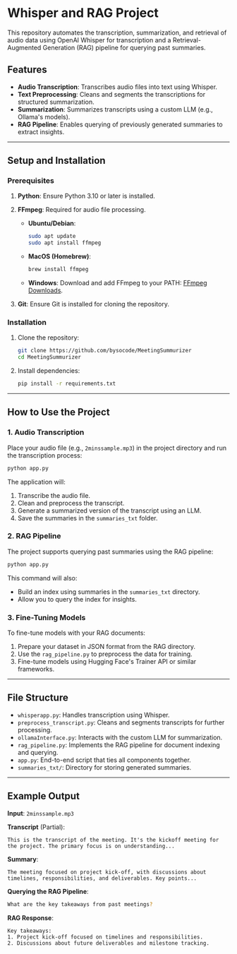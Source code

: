 
# Whisper and RAG Project

This repository automates the transcription, summarization, and retrieval of audio data using OpenAI Whisper for transcription and a Retrieval-Augmented Generation (RAG) pipeline for querying past summaries.

## Features
- **Audio Transcription**: Transcribes audio files into text using Whisper.
- **Text Preprocessing**: Cleans and segments the transcriptions for structured summarization.
- **Summarization**: Summarizes transcripts using a custom LLM (e.g., Ollama's models).
- **RAG Pipeline**: Enables querying of previously generated summaries to extract insights.

---

## Setup and Installation

### Prerequisites
1. **Python**: Ensure Python 3.10 or later is installed.
2. **FFmpeg**: Required for audio file processing.
   - **Ubuntu/Debian**:
     ```bash
     sudo apt update
     sudo apt install ffmpeg
     ```
   - **MacOS (Homebrew)**:
     ```bash
     brew install ffmpeg
     ```
   - **Windows**:
     Download and add FFmpeg to your PATH: [FFmpeg Downloads](https://ffmpeg.org/download.html).

3. **Git**: Ensure Git is installed for cloning the repository.

### Installation
1. Clone the repository:
   ```bash
   git clone https://github.com/bysocode/MeetingSummurizer
   cd MeetingSummurizer
   ```

2. Install dependencies:
   ```bash
   pip install -r requirements.txt
   ```

---

## How to Use the Project

### 1. **Audio Transcription**
Place your audio file (e.g., `2minssample.mp3`) in the project directory and run the transcription process:
```bash
python app.py
```

The application will:
1. Transcribe the audio file.
2. Clean and preprocess the transcript.
3. Generate a summarized version of the transcript using an LLM.
4. Save the summaries in the `summaries_txt` folder.

### 2. **RAG Pipeline**
The project supports querying past summaries using the RAG pipeline:
```bash
python app.py
```
This command will also:
- Build an index using summaries in the `summaries_txt` directory.
- Allow you to query the index for insights.

### 3. **Fine-Tuning Models**
To fine-tune models with your RAG documents:
1. Prepare your dataset in JSON format from the RAG directory.
2. Use the `rag_pipeline.py` to preprocess the data for training.
3. Fine-tune models using Hugging Face's Trainer API or similar frameworks.

---

## File Structure
- `whisperapp.py`: Handles transcription using Whisper.
- `preprocess_transcript.py`: Cleans and segments transcripts for further processing.
- `ollamaInterface.py`: Interacts with the custom LLM for summarization.
- `rag_pipeline.py`: Implements the RAG pipeline for document indexing and querying.
- `app.py`: End-to-end script that ties all components together.
- `summaries_txt/`: Directory for storing generated summaries.

---

## Example Output
**Input**: `2minssample.mp3`

**Transcript** (Partial):
```
This is the transcript of the meeting. It's the kickoff meeting for the project. The primary focus is on understanding...
```

**Summary**:
```
The meeting focused on project kick-off, with discussions about timelines, responsibilities, and deliverables. Key points...
```

**Querying the RAG Pipeline**:
```bash
What are the key takeaways from past meetings?
```

**RAG Response**:
```
Key takeaways:
1. Project kick-off focused on timelines and responsibilities.
2. Discussions about future deliverables and milestone tracking.
```

